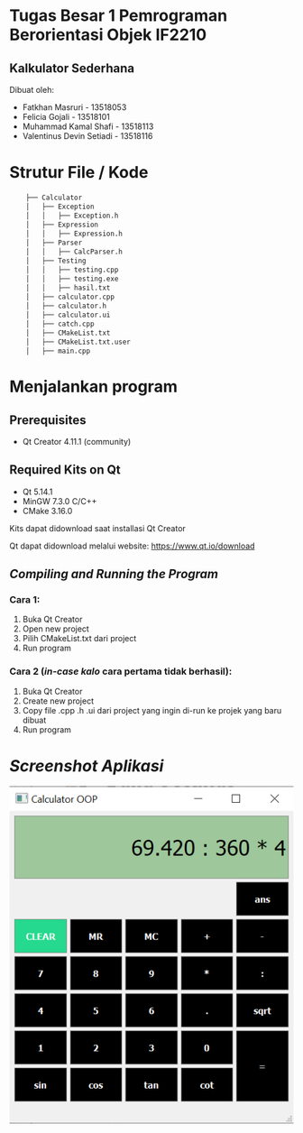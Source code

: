 # Tugas Besar 1 Pemrograman Berorientasi Objek IF2210
## Kalkulator Sederhana

<p>Dibuat oleh: </p>
<ul>
    <li>Fatkhan Masruri - 13518053</li>
    <li>Felicia Gojali - 13518101</li>
    <li>Muhammad Kamal Shafi - 13518113</li>
    <li>Valentinus Devin Setiadi - 13518116</li>
</ul>

# Strutur File / Kode

        ├── Calculator           
        │   ├── Exception
        │   │   ├── Exception.h
        │   ├── Expression
        │   │   ├── Expression.h
        │   ├── Parser
        │   │   ├── CalcParser.h
        │   ├── Testing
        │   │   ├── testing.cpp
        │   │   ├── testing.exe
        │   │   ├── hasil.txt
        │   ├── calculator.cpp
        │   ├── calculator.h
        │   ├── calculator.ui
        │   ├── catch.cpp
        │   ├── CMakeList.txt
        │   ├── CMakeList.txt.user
        │   ├── main.cpp
# Menjalankan program
## Prerequisites
<ul>
    <li>Qt Creator 4.11.1 (community)</li>
</ul>

## Required Kits on Qt
<ul>
    <li>Qt 5.14.1</li>
    <li>MinGW 7.3.0 C/C++</li>
    <li>CMake 3.16.0</li>
</ul>
    
Kits dapat didownload saat installasi Qt Creator

Qt dapat didownload melalui website:
https://www.qt.io/download

## *Compiling and Running the Program*

### Cara 1:
1. Buka Qt Creator
2. Open new project
3. Pilih CMakeList.txt dari project
4. Run program


### Cara 2 (*in-case kalo* cara pertama tidak berhasil):
1. Buka Qt Creator
2. Create new project
3. Copy file .cpp .h .ui dari project yang ingin di-run ke projek yang baru dibuat
4. Run program

# *Screenshot Aplikasi*
![picture alt](./app_screenshot/calculator.png "Calculator OOP")
